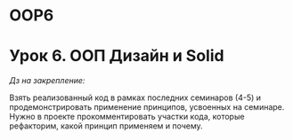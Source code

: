 # OOP6
# Урок 6. ООП Дизайн и Solid
*Дз на закрепление:*

Взять реализованный код в рамках последних семинаров (4-5) и продемонстрировать применение принципов,
усвоенных на семинаре. Нужно в проекте прокомментировать участки кода, которые
рефакторим, какой принцип применяем и почему.
